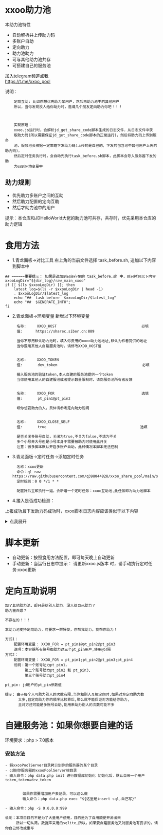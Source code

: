 # xxoo助力池

本助力池特性

- 自动解析并上传助力码
- 多账户自助
- 定向助力
- 助力池助力
- 可与其他助力池共存
- 可搭建自己的服务池

[加入telegram频道点我](https://t.me/xxoo_pool) <br/>
https://t.me/xxoo_pool

说明：<br/>

        定向互助: 比如你想优先助力某用户，然后再助力池中的其他用户
        所以，当你发现没人给你助力时，邀请几个朋友定向助力你吧！！！
    

    
        实现原理：
        xxoo.js运行时，会解析jd_get_share_code脚本生成的日志文件，从日志文件中获
        取助力码(所以需要保证jd_get_share_code脚本的正常运行)，然后将助力码上传到服务
        池，服务池会根据一定策略下发助力码(上传的是自己的，下发的包含池中其他用户上传的助力码)，
        然后定时任务执行时，会自动先执行task_before.sh脚本，此脚本会导入服务器下发的助
        力码到环境变量中

## 助力规则

- 优先助力多账户之间的互助
- 然后助力配置的定向互助
- 然后才助力池中的用户

提示：本仓库和JDHelloWorld大佬的助力池可共存，共存时，优先采用本仓库的助力逻辑


# 食用方法

- 1.青龙面板->对比工具 右上角的当前文件选择 task_before.sh, 追加以下内容到脚本中
```
## ======重要提示： 如果是追加到已经存在的 task_before.sh 中，则只拷贝以下内容
xxooLogDir="${dir_log}/raw_main_xxoo"
if [[ $(ls $xxooLogDir) ]]; then
    latest_log=$(ls -r $xxooLogDir | head -1)
    . $xxooLogDir/$latest_log
    echo "##  task before  $xxooLogDir/$latest_log"
    echo "##  $GENERATE_INFO";
fi
```
        
- 2.青龙面板->环境变量 新增以下环境变量


        名称:     XXOO_HOST                                       必填
        值:      https://sharec.siber.cn:889   
                
        当你不想用默认助力池时，填入你要用的xxoo助力池地址,默认为作者提供的地址
        当你要用其他人自建服务池时，请修改XXOO_HOST值
        
    
        名称:     XXOO_TOKEN 
        值:       dev_token                                       必填
        
        接入服务池的验证token,本人自建的服务池提供一个token
        当你使用其他人的自建服池或者提示数量限制时，请向服务池所有者反馈


        名称:     XXOO_FOR                                        选填
        值:       pt_pin1@pt_pin2                                
        
        填你想要助力的人，具体请参考定向助力说明


        名称:     XXOO_CLOSE_SELF
        值:       true                                           选填
        
        是否关闭多账号自助，关闭为true,不关为false,不填为不关
        多个小号养大号但是小号本身不需要被助力时使用此开关
        注意：很多脚本默认开启多账户自助，此种情况本脚本无法控制
        

- 3.青龙面板->定时任务->添加定时任务


        名称：xxoo更新
        命令：ql raw https://raw.githubusercontent.com/q398044828/xxoo_share_pool/main/xxoo.js
        定时规则：0 0 */1 * *
        
        配置好后立即执行一遍，会新增一个定时任务：xxoo互助池,此任务即为助力池脚本


- 4.接入是否成功检测：

上报成功且下发助力码成功时，xxoo脚本日志内容应该类似于以下内容

<details>
    <summary>点我展开</summary>
    <pre>
## 开始执行... 2021-11-13 23:55:07

##  task before  /ql/log/xxoo/2021-11-13-23-55-07.log
##  
:<<EOF

🔔获取互助码+参与xxoo互助池, 开始!
========>自动判断 jd_get_share_code 日志所在目录 开始
========>自动判断get_share_code 日志所在目录 shufflewzc_faker2_jd_get_share_code

从
/ql/log/shufflewzc_faker2_jd_get_share_code
目录解析日志最新获取的互助码

=====以下json数据为从原版的jd_get_share_code脚本的日志中解析获取到的互助码，如果没
有数据，请尝试先执行jd_get_share_code后再执行xxoo任务
{
jd_654c2078e51f7: {
FRUITSHARECODES: 'd8d67490c41f42348ba589fd18c50edb',
PETSHARECODES: 'MTAxNzIyNTU1NDAwMDAwMDA1MTMxMjIyMw==',
PLANT_BEAN_SHARECODES: 'olmijoxgmjutyeukiu3el2x5tr6uxjor76jutla',
DDFACTORY_SHARECODES: 'T0225KkcRhsdplbXJxKhkfZccwCjVWnYaS5kRrbA',
DREAM_FACTORY_SHARE_CODES: 'cAzv4fnSw852dboodamfKQ==',
JDSGMH_SHARECODES: 'T0225KkcRhsdplbXJxKhkfZccwCjVQmoaT5kRrbA',
JD_CASH_SHARECODES: 'eU9Yaum2Nf4m9maAznJF0Q'
},
jd_76f67073b047f: {
FRUITSHARECODES: 'ead06cd23c884a69b78e90e656da64b0',
PETSHARECODES: 'MTEyNzEzMjc0MDAwMDAwMDYwMTM5MDEz',
PLANT_BEAN_SHARECODES: '4npkonnsy7xi2mrf7ps6m4sy4hcm6ffzcnrmzli',
DDFACTORY_SHARECODES: 'T0225KkcRxhP81PXJxmmlPMNIgCjVWnYaS5kRrbA',
JDSGMH_SHARECODES: 'T0225KkcRxhP81PXJxmmlPMNIgCjVQmoaT5kRrbA',
JD_CASH_SHARECODES: 'eU9Ya-rkYPsm9m2Hy3cUgA'
}
}
EOF
##====================  xxoo池响应(服务器下发助力码)   ======
export FRUITSHARECODES="99@88"
export PETSHARECODES="fghfgh@456drg"
export PLANT_BEAN_SHARECODES="123123@3245345"
export DDFACTORY_SHARECODES="asdf@dfgsd"
export DREAM_FACTORY_SHARE_CODES="1@2"
export JDSGMH_SHARECODES="aa@bb"
export JD_CASH_SHARECODES="11@22@33"
export GENERATE_INFO="xxoo助力池同步时间===========》 2021年11月13日 23:55:08"


## 执行结束... 2021-11-13 23:55:08 耗时 1 秒

    </pre>
</details>

# 脚本更新

- 自动更新：按照食用方法配置，即可每天晚上自动更新
- 手动更新：当运行日志中提示： 请更新xxoo.js版本 时，请手动执行定时任务:xxoo更新

# 定向互助说明
    
    
    加了其他助力池，却只是给别人助力，没人给自己助力？
    助力被白嫖？
    
    不存在的！！！

    本助力池支持定向助力，可要求一群好友，你帮我助力，我帮你助力！

    方式1：
        配置环境变量： XXOO_FOR = pt_pin1@pt_pin2@pt_pin3
        说明：本容器所有账号都助力这三个pt_pin用户,使用@分隔
    方式2：
        配置环境变量： XXOO_FOR = pt_pin1;pt_pin2@pt_pin3;pt_pin4
        说明：第一个账号助力pt_pin1，
             第二个账号助力pt_pin2 和 pt_pin3,
             第三个账号助力pt_pin4

    pt_pin: jd用户的pt_pin参数值
    
    提示: 由于每个人可助力别人的次数有限,当你和别人互相定向时,如果对方定向助力数
          太多,且定向助力你的顺序比较靠后,那么就不能保证对方能给你助力,
          且对方还可能是多账号自助,能用来助力别人的次数可能不多
            
    
            

# 自建服务池：如果你想要自建的话

环境要求：php > 7.0版本  

### 安装方法
    
    
    - 将xxooPoolServer目录拷贝到你的服务器的某个目录
    - cd到你服务器的xxooPoolServer根目录
    - 输入命令：php data.php init 进行数据库初始化 初始化后，默认自带一个用户token,token=dev_token

        
            如果你需要增加用户表记录，可以这么做
            输入命令：php data.php exec "${这里是insert sql,自己写}"

    - 输入命令：php -S 0.0.0.0:999

    说明：本项目目的不是为了大量用户使用，目的是为了自用顺便开源出来
         所以一切从简，数据库采用的sqlite,所以，如果要自建服务池又对服务池有要求的，请你自己修改或重写
